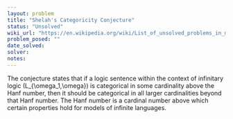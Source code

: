 ```yaml
---
layout: problem
title: "Shelah's Categoricity Conjecture"
status: "Unsolved"
wiki_url: "https://en.wikipedia.org/wiki/List_of_unsolved_problems_in_mathematics"
problem_posed: ""
date_solved:
solver:
notes:
---
```

The conjecture states that if a logic sentence within the context of infinitary logic \(L_{\omega_1,\omega}\) is categorical in some cardinality above the Hanf number, then it should be categorical in all larger cardinalities beyond that Hanf number. The Hanf number is a cardinal number above which certain properties hold for models of infinite languages.